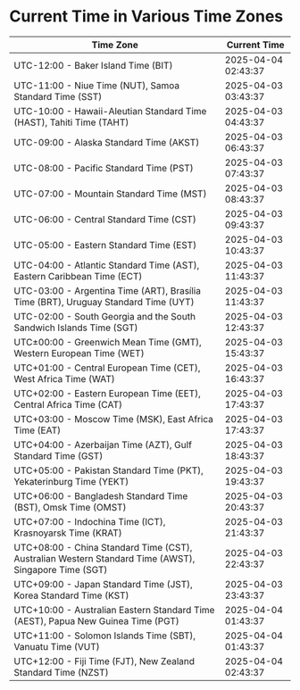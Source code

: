 # Current Time in Various Time Zones

| Time Zone | Current Time |
|-----------|--------------|
| UTC-12:00 - Baker Island Time (BIT) | 2025-04-04 02:43:37 |
| UTC-11:00 - Niue Time (NUT), Samoa Standard Time (SST) | 2025-04-03 03:43:37 |
| UTC-10:00 - Hawaii-Aleutian Standard Time (HAST), Tahiti Time (TAHT) | 2025-04-03 04:43:37 |
| UTC-09:00 - Alaska Standard Time (AKST) | 2025-04-03 06:43:37 |
| UTC-08:00 - Pacific Standard Time (PST) | 2025-04-03 07:43:37 |
| UTC-07:00 - Mountain Standard Time (MST) | 2025-04-03 08:43:37 |
| UTC-06:00 - Central Standard Time (CST) | 2025-04-03 09:43:37 |
| UTC-05:00 - Eastern Standard Time (EST) | 2025-04-03 10:43:37 |
| UTC-04:00 - Atlantic Standard Time (AST), Eastern Caribbean Time (ECT) | 2025-04-03 11:43:37 |
| UTC-03:00 - Argentina Time (ART), Brasília Time (BRT), Uruguay Standard Time (UYT) | 2025-04-03 11:43:37 |
| UTC-02:00 - South Georgia and the South Sandwich Islands Time (SGT) | 2025-04-03 12:43:37 |
| UTC±00:00 - Greenwich Mean Time (GMT), Western European Time (WET) | 2025-04-03 15:43:37 |
| UTC+01:00 - Central European Time (CET), West Africa Time (WAT) | 2025-04-03 16:43:37 |
| UTC+02:00 - Eastern European Time (EET), Central Africa Time (CAT) | 2025-04-03 17:43:37 |
| UTC+03:00 - Moscow Time (MSK), East Africa Time (EAT) | 2025-04-03 17:43:37 |
| UTC+04:00 - Azerbaijan Time (AZT), Gulf Standard Time (GST) | 2025-04-03 18:43:37 |
| UTC+05:00 - Pakistan Standard Time (PKT), Yekaterinburg Time (YEKT) | 2025-04-03 19:43:37 |
| UTC+06:00 - Bangladesh Standard Time (BST), Omsk Time (OMST) | 2025-04-03 20:43:37 |
| UTC+07:00 - Indochina Time (ICT), Krasnoyarsk Time (KRAT) | 2025-04-03 21:43:37 |
| UTC+08:00 - China Standard Time (CST), Australian Western Standard Time (AWST), Singapore Time (SGT) | 2025-04-03 22:43:37 |
| UTC+09:00 - Japan Standard Time (JST), Korea Standard Time (KST) | 2025-04-03 23:43:37 |
| UTC+10:00 - Australian Eastern Standard Time (AEST), Papua New Guinea Time (PGT) | 2025-04-04 01:43:37 |
| UTC+11:00 - Solomon Islands Time (SBT), Vanuatu Time (VUT) | 2025-04-04 01:43:37 |
| UTC+12:00 - Fiji Time (FJT), New Zealand Standard Time (NZST) | 2025-04-04 02:43:37 |
